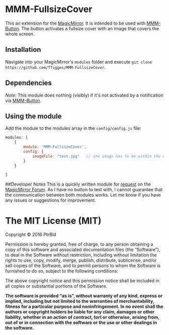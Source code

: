 # MMM-FullsizeCover
This an extension for the [MagicMirror](https://github.com/MichMich/MagicMirror). It is intended to be used with [MMM-Button](https://github.com/PtrBld/MMM-Button). The button activates a fullsize cover with an image that covers the whole screen.
## Installation
Navigate into your MagicMirror's `modules` folder and execute `git clone https://github.com/TTigges/MMM-FullsizeCover`.
## Dependencies
*Note:* This module does nothing (visibly) if it's not activated by a notification via [MMM-Button](https://github.com/PtrBld/MMM-Button).
## Using the module
Add the module to the modules array in the `config/config.js` file:
````javascript
modules: [
	{
		module: 'MMM-FullsizeCover',
		config: {
			imageFile: "test.jpg"	// the image has to be within the module folder
		}
	}

]
````
##Developer Notes
This is a quickly written module for [request](https://forum.magicmirror.builders/topic/6236/show-a-picture-infont-of-everything-with-a-button) on the [MagicMirror Forum](https://forum.magicmirror.builders).
As I have no button to test with, I cannot guarantee that the communication between both modules works. Let me know if you have any issues or suggestions for improvement.

The MIT License (MIT)
=====================

Copyright © 2016 PtrBld

Permission is hereby granted, free of charge, to any person
obtaining a copy of this software and associated documentation
files (the “Software”), to deal in the Software without
restriction, including without limitation the rights to use,
copy, modify, merge, publish, distribute, sublicense, and/or sell
copies of the Software, and to permit persons to whom the
Software is furnished to do so, subject to the following
conditions:

The above copyright notice and this permission notice shall be
included in all copies or substantial portions of the Software.

**The software is provided “as is”, without warranty of any kind, express or implied, including but not limited to the warranties of merchantability, fitness for a particular purpose and noninfringement. In no event shall the authors or copyright holders be liable for any claim, damages or other liability, whether in an action of contract, tort or otherwise, arising from, out of or in connection with the software or the use or other dealings in the software.**
